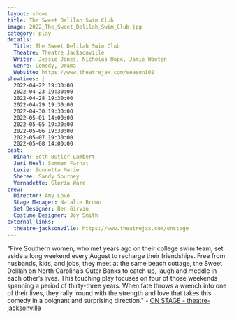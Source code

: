 ```yaml
---
layout: shows
title: The Sweet Delilah Swim Club
image: 2022_The_Sweet_Delilah_Swim_Club.jpg
category: play
details:
  Title: The Sweet Delilah Swim Club
  Theatre: Theatre Jacksonville
  Writer: Jessie Jones, Nicholas Hope, Jamie Wooten
  Genre: Comedy, Drama
  Website: https://www.theatrejax.com/season102
showtimes: |
  2022-04-22 19:30:00
  2022-04-23 19:30:00
  2022-04-28 19:30:00
  2022-04-29 19:30:00
  2022-04-30 19:30:00
  2022-05-01 14:00:00
  2022-05-05 19:30:00
  2022-05-06 19:30:00
  2022-05-07 19:30:00
  2022-05-08 14:00:00
cast:
  Dinah: Beth Butler Lambert
  Jeri Neal: Sommer Farhat
  Lexie: Zonnetta Marie
  Sheree: Sandy Spurney
  Vernadette: Gloria Ware
crew:
  Director: Amy Love
  Stage Manager: Natalie Brown
  Set Designer: Ben Girvin
  Costume Designer: Joy Smith
external_links:
  theatre-jacksonville: https://www.theatrejax.com/onstage
---
```

"Five Southern women, who met years ago on their college swim team, set aside a long weekend every August to recharge their friendships. Free from husbands, kids, and jobs, they meet at the same beach cottage, the Sweet Delilah on North Carolina’s Outer Banks to catch up, laugh and meddle in each other’s lives. This touching play focuses on four of those weekends spanning a period of thirty-three years. When fate throws a wrench into one of their lives, they rally ‘round with the strength and love that takes this comedy in a poignant and surprising direction." - [ON STAGE - theatre-jacksonville](https://www.theatrejax.com/onstage)
